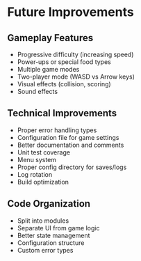 # Future Improvements

## Gameplay Features
- Progressive difficulty (increasing speed)
- Power-ups or special food types
- Multiple game modes
- Two-player mode (WASD vs Arrow keys)
- Visual effects (collision, scoring)
- Sound effects

## Technical Improvements
- Proper error handling types
- Configuration file for game settings
- Better documentation and comments
- Unit test coverage
- Menu system
- Proper config directory for saves/logs
- Log rotation
- Build optimization

## Code Organization
- Split into modules
- Separate UI from game logic
- Better state management
- Configuration structure
- Custom error types